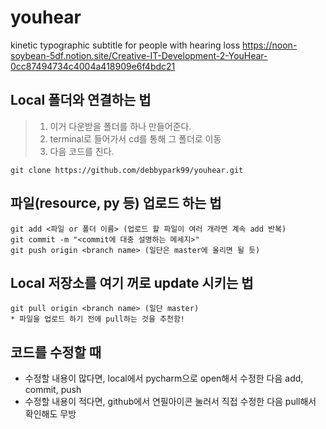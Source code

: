 # youhear
kinetic typographic subtitle for people with hearing loss
https://noon-soybean-5df.notion.site/Creative-IT-Development-2-YouHear-0cc87494734c4004a418909e6f4bdc21

## Local 폴더와 연결하는 법
> 1. 이거 다운받을 폴더를 하나 만들어준다.
> 2. terminal로 들어가서 cd를 통해 그 폴더로 이동
> 3. 다음 코드를 친다.

    git clone https://github.com/debbypark99/youhear.git
    
## 파일(resource, py 등) 업로드 하는 법

    git add <파일 or 폴더 이름> (업로드 할 파일이 여러 개라면 계속 add 반복)
    git commit -m "<commit에 대충 설명하는 메세지>"
    git push origin <branch name> (일단은 master에 올리면 될 듯)
    
## Local 저장소를 여기 꺼로 update 시키는 법

    git pull origin <branch name> (일단 master)
    * 파일을 업로드 하기 전에 pull하는 것을 추천함!
    
## 코드를 수정할 때
* 수정할 내용이 많다면, local에서 pycharm으로 open해서 수정한 다음 add, commit, push
* 수정할 내용이 적다면, github에서 연필아이콘 눌러서 직접 수정한 다음 pull해서 확인해도 무방
